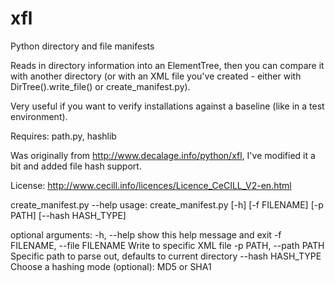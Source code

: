 xfl
===

Python directory and file manifests


Reads in directory information into an ElementTree, then you can compare it with another directory (or with an XML file you've created - either with DirTree().write_file() or create_manifest.py).

Very useful if you want to verify installations against a baseline (like in a test environment).

Requires: path.py, hashlib

Was originally from http://www.decalage.info/python/xfl, I've modified it a bit and added file hash support.

License:
    http://www.cecill.info/licences/Licence_CeCILL_V2-en.html




create_manifest.py --help
usage: create_manifest.py [-h] [-f FILENAME] [-p PATH] [--hash HASH_TYPE]


optional arguments:
  -h, --help            show this help message and exit
  -f FILENAME, --file FILENAME
                        Write to specific XML file
  -p PATH, --path PATH  Specific path to parse out, defaults to current
                        directory
  --hash HASH_TYPE      Choose a hashing mode (optional): MD5 or
                        SHA1
